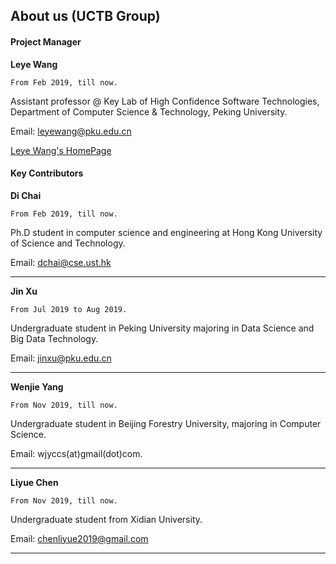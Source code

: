 ## About us (UCTB Group)

#### Project Manager

**Leye Wang**  

```From Feb 2019, till now.```

Assistant professor @ Key Lab of High Confidence Software Technologies, Department of Computer Science & Technology, Peking University.

Email: leyewang@pku.edu.cn

[Leye Wang's HomePage](https://cs.pku.edu.cn/info/1174/2334.htm)

#### Key Contributors

**Di Chai**

```From Feb 2019, till now.```

Ph.D student in computer science and engineering at Hong
Kong University of Science and Technology.

Email: dchai@cse.ust.hk

______

**Jin Xu**

```From Jul 2019 to Aug 2019.```

Undergraduate student in Peking University majoring in Data Science and Big Data Technology.

Email: jinxu@pku.edu.cn

______

**Wenjie Yang**

```From Nov 2019, till now.```

Undergraduate student in Beijing Forestry University, majoring in Computer Science.

Email: wjyccs(at)gmail(dot)com. 

______

**Liyue Chen**

```From Nov 2019, till now.```

Undergraduate student from Xidian University.

Email:  chenliyue2019@gmail.com

______
